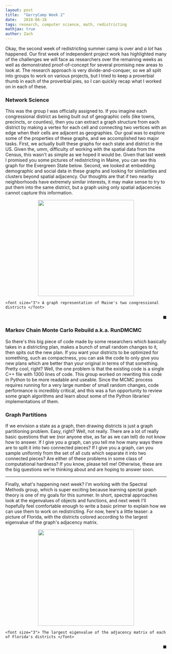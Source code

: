 ```yaml
---
layout: post
title:  "GerryCamp Week 2"
date:   2018-06-18
tags: research, computer science, math, redistricting
mathjax: true
author: Zach
---
```


Okay, the second week of redistricting summer camp is over and *a lot* has happened.  Our first week of independent project work has highlighted many of the challenges we will face as researchers over the remaining weeks as well as demonstrated proof-of-concept for several promising new areas to look at.  The research approach is very divide-and-conquer, so we all split into groups to work on various projects, but I tried to keep a proverbial thumb in each of the proverbial pies, so I can quickly recap what I worked on in each of these.

### Network Science
This was the group I was officially assigned to.  If you imagine each congressional district as being built out of geographic cells (like towns, precincts, or counties), then you can extract a graph structure from each district by making a vertex for each cell and connecting two vertices with an edge when their cells are adjacent as geographies.  Our goal was to explore some of the properties of these graphs, and we accomplished two major tasks.  First, we actually built these graphs for each state and district in the US.  Given the, umm, difficulty of working with the spatial data from the Census, this wasn't as simple as we hoped it would be.  Given that last week I promised you some pictures of redistricting in Maine, you can see this graph for the Evergreen State below.  Second, we looked at embedding demographic and social data in these graphs and looking for similarities and clusters beyond spatial adjacency.  Our thoughts are that if two nearby neighborhoods have extremely similar interests, it may make sense to try to put them into the same district, but a graph using only spatial adjacencies cannot capture this information.  

<p align="center">
  <img width="300"  src="../../../assets/images/maine_dual.png?raw=true"> <br />

	<font size="3"> A graph representation of Maine's two congressional districts </font>
</p>
<div style="text-align: right"> &#9724; </div>

### Markov Chain Monte Carlo Rebuild a.k.a. RunDMCMC
So there's this big piece of code made by some researchers which basically takes in a districting plan, makes a bunch of small random changes to it, then spits out the new plan.  If you want your districts to be optimized for something, such as compactness, you can ask the code to only give you new plans which are better than your original in terms of that something.  Pretty cool, right?  Well, the one problem is that the existing code is a single C++ file with 1300 lines of code.  This group worked on rewriting this code in Python to be more readable and useable.  Since the MCMC process requires running for a very large number of small random changes, code performance is incredibly critical, and this was a fun opportunity to review some graph algorithms and learn about some of the Python libraries' implementations of them.

### Graph Partitions
If we envision a state as a graph, then drawing districts is just a graph partitioning problem.  Easy, right?  Well, not really.  There are a lot of really basic questions that we (nor anyone else, as far as we can tell) do not know how to answer.  If I give you a graph, can you tell me how many ways there are to split it into two connected pieces?  If I give you a graph, can you sample uniformly from the set of all cuts which separate it into two connected pieces?  Are either of these problems in some class of computational hardness? If you know, please tell me! Otherwise, these are the big questions we're thinking about and are hoping to answer soon.

----
Finally, what's happening next week?  I'm working with the Spectral Methods group, which is super exciting because learning spectal graph theory is one of my goals for this summer.  In short, spectral approaches look at the eigenvalues of objects and functions, and next week I'll hopefully feel comfortable enough to write a basic primer to explain how we can use them to work on redistricting.  For now, here's a little teaser: a picture of Florida, with the districts colored according to the largest eigenvalue of the graph's adjacency matrix.

<p align="center">
  <img width="300"  src="../../../assets/images/fl_eval.png?raw=true"> <br />

	<font size="3"> The largest eigenvalue of the adjacency matrix of each of Florida's districts </font>
</p>
<div style="text-align: right"> &#9724; </div>





